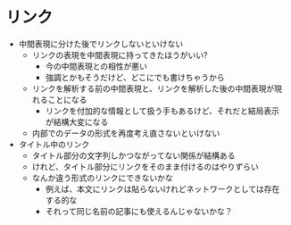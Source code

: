 # リンク

- 中間表現に分けた後でリンクしないといけない
  - リンクの表現を中間表現に持ってきたほうがいい?
    - 今の中間表現との相性が悪い
    - 強調とかもそうだけど、どこにでも書けちゃうから
  - リンクを解析する前の中間表現と、リンクを解析した後の中間表現が現れることになる
    - リンクを付加的な情報として扱う手もあるけど、それだと結局表示が結構大変になる
  - 内部でのデータの形式を再度考え直さないといけない
- タイトル中のリンク
  - タイトル部分の文字列しかつながってない関係が結構ある
  - けれど、タイトル部分にリンクをそのまま付けるのはやりずらい
  - なんか違う形式のリンクにできないかな
    - 例えば、本文にリンクは貼らないけれどネットワークとしては存在する的な
    - それって同じ名前の記事にも使えるんじゃないかな？
